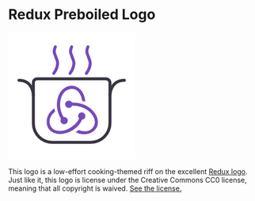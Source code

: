 # Redux Preboiled Logo

![Redux Preboiled Logo](./logo.png)

This logo is a low-effort cooking-themed riff on the excellent [Redux logo](https://github.com/reduxjs/redux/tree/master/logo). Just like it, this logo is license under the Creative Commons CC0 license, meaning that all copyright is waived. [See the license.](../LICENSE-logo.md)
